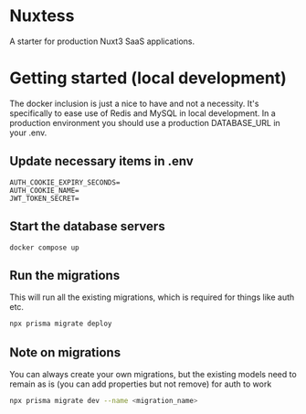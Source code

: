 # Nuxtess

A starter for production Nuxt3 SaaS applications.

# Getting started (local development)

The docker inclusion is just a nice to have and not a necessity. It's specifically to ease use of Redis and MySQL in local development. In a production environment you should use a production DATABASE_URL in your .env.

## Update necessary items in .env

```
AUTH_COOKIE_EXPIRY_SECONDS=
AUTH_COOKIE_NAME=
JWT_TOKEN_SECRET=
```

## Start the database servers

```
docker compose up
```

## Run the migrations

This will run all the existing migrations, which is required for things like auth etc.

```bash
npx prisma migrate deploy
```

## Note on migrations

You can always create your own migrations, but the existing models need to remain as is (you can add properties but not remove) for auth to work

```bash
npx prisma migrate dev --name <migration_name>
```